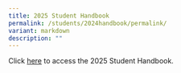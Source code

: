 ```yaml
---
title: 2025 Student Handbook
permalink: /students/2024handbook/permalink/
variant: markdown
description: ""
---
```

Click [here](https://drive.google.com/file/d/1ZK142f7zsFHF8pgW5SwLc58telyb6bJO/view?usp=sharing) to access the 2025 Student Handbook.